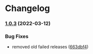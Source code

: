 # Changelog

### [1.0.3](https://www.github.com/daisyui/react-daisyui/compare/v1.0.2...v1.0.3) (2022-03-12)


### Bug Fixes

* removed old failed releases ([663dbf4](https://www.github.com/daisyui/react-daisyui/commit/663dbf4f23a64b43bffb95f6876eb920e79f4ad3))
